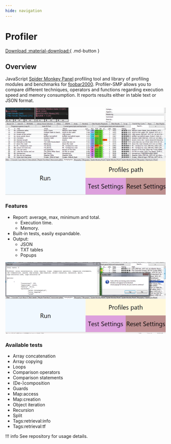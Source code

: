 ```yaml
---
hide: navigation
---
```


# Profiler

[Download :material-download:](https://github.com/regorxxx/Profiler-SMP){ .md-button }

## Overview

JavaScript [Spider Monkey Panel](https://theqwertiest.github.io/foo_spider_monkey_panel)
 profiling tool and library of profiling modules and benchmarks for [foobar2000](https://www.foobar2000.org).
 Profiler-SMP allows you to compare different techniques, operators and functions regarding
 execution speed and memory consumption. It reports results either in table text or JSON format.
 
![Profiler 1](../images/pf_2.gif)

### Features
- Report: average, max, minimum and total.
  - Execution time.
  - Memory.
 - Built-in tests, easily expandable.
- Output:
  - JSON
  - TXT tables
  - Popups

![Profiler 2](../images/pf_1.png)
  
###  Available tests
- Array concatenation
- Array copying
- Loops
- Comparison operators
- Comparison statements
- (De-)composition
- Guards
- Map:access
- Map:creation
- Object iteration
- Recursion
- Split
- Tags:retrieval:info
- Tags:retrieval:tf

!!! info
	See repository for usage details.